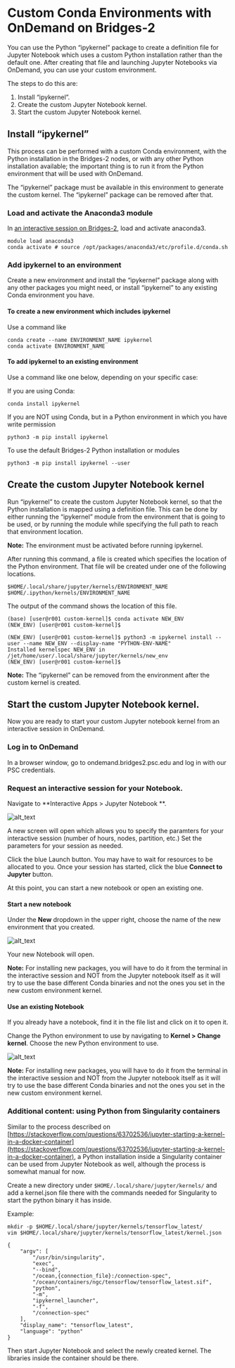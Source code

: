 # Custom Conda Environments with OnDemand on Bridges-2

You can  use the Python “ipykernel” package to create a definition file for  Jupyter Notebook which
uses a custom Python installation rather than the default one. After creating that file and launching Jupyter Notebooks via
OnDemand, you can use your custom environment.

The steps to do this are:

1. Install “ipykernel”.
2. Create the custom Jupyter Notebook kernel.
3. Start the custom Jupyter Notebook kernel.

## Install “ipykernel”

This process can be performed with a custom Conda environment, with the Python installation in the Bridges-2 nodes, or
with any other Python installation available; the important thing is to run it from the Python environment that will 
be used with OnDemand.

The “ipykernel” package must be available in this environment to generate the custom kernel. The
“ipykernel” package can be removed after that.

### Load and activate the Anaconda3 module
In [an interactive session on Bridges-2](https://www.psc.edu/resources/bridges-2/user-guide-2/#interactive-sessions), load and activate anaconda3. 

```
module load anaconda3
conda activate # source /opt/packages/anaconda3/etc/profile.d/conda.sh
```

### Add ipykernel to an environment

Create a new environment and install the “ipykernel” package along with any other packages you might need, or install “ipykernel” to any existing Conda environment you have.

#### To create a new environment which includes ipykernel
Use a command like

```
conda create --name ENVIRONMENT_NAME ipykernel
conda activate ENVIRONMENT_NAME
```

#### To add ipykernel to an existing environment

Use a command like one below, depending on your specific case:

If you are using Conda:
```
conda install ipykernel
```

If you are NOT using Conda, but in a Python environment in which you have write permission
```
python3 -m pip install ipykernel
```

To use the default Bridges-2 Python installation or modules
```
python3 -m pip install ipykernel --user
```

## Create the custom Jupyter Notebook kernel

Run “ipykernel” to create the custom Jupyter Notebook kernel, so that the Python installation is mapped using
a definition file. This can be done by either running the “ipykernel” module from the environment that is going to be
used, or by running the module while specifying the full path to reach that environment location.

**Note:** The environment must be activated before running ipykernel.

After running this command, a file is created  which specifies the location of the Python environment. That file will be created under one of the following locations. 

```
$HOME/.local/share/jupyter/kernels/ENVIRONMENT_NAME
$HOME/.ipython/kernels/ENVIRONMENT_NAME
```
The output of the command shows the location of this file.

```
(base) [user@r001 custom-kernel]$ conda activate NEW_ENV
(NEW_ENV) [user@r001 custom-kernel]$

(NEW_ENV) [user@r001 custom-kernel]$ python3 -m ipykernel install --user --name NEW_ENV --display-name "PYTHON-ENV-NAME"
Installed kernelspec NEW_ENV in /jet/home/user/.local/share/jupyter/kernels/new_env
(NEW_ENV) [user@r001 custom-kernel]$
```

**Note:** The “ipykernel” can be removed from the environment after the custom kernel is created.

## Start the custom Jupyter Notebook kernel.

Now you are ready to start your custom Jupyter notebook kernel from an interactive session in OnDemand.

### Log in to OnDemand
In a browser window, go to ondemand.bridges2.psc.edu and log in with our PSC credentials.

### Request an interactive session for your Notebook.

Navigate to  **Interactive Apps > Jupyter Notebook **.

![alt_text](images/image1.png "OnDemand at Bridges-2. Interactive Apps tab, Jupyter Notebook item.")

A new screen will open which allows you to specify the paramters for your interactive session (number of hours, nodes, partition, etc.) Set the parameters for your session as needed.

Click the blue Launch button. You may have to wait for resources to be allocated to you. Once your session has started, click the blue **Connect to Jupyter** button.

At this point, you can start a new notebook or open an existing one.

#### Start a new notebook

Under the **New** dropdown in the upper right, choose the name of the new environment that you created.

![alt_text](images/image2.png "OnDemand at Bridges-2. Jupyter Notebook is running, and a new Notebook is being started while selecting the custom Python environment just created.")

Your new Notebook will open.

**Note:** For installing new packages, you will have to do it from the terminal in the interactive session and NOT from the Jupyter notebook itself
as it will try to use the base different Conda binaries and not the ones you set in the new custom environment kernel.


#### Use an existing Notebook

If you already have a notebook, find it in the file list and click on it to open it.

Change the Python environment to use by navigating to **Kernel > Change kernel**.  Choose the new Python environment to use.

![alt_text](images/change-kernel.jpg "Choosing a new kernel from the dropdown menu")

**Note:** For installing new packages, you will have to do it from the terminal in the interactive session and NOT from the Jupyter notebook itself
as it will try to use the base different Conda binaries and not the ones you set in the new custom environment kernel.

### Additional content: using Python from Singularity containers

Similar to the process described
on  [https://stackoverflow.com/questions/63702536/jupyter-starting-a-kernel-in-a-docker-container](https://stackoverflow.com/questions/63702536/jupyter-starting-a-kernel-in-a-docker-container), a Python installation inside a Singularity container can be used from Jupyter Notebook as well, although the process
is somewhat manual for now.

Create a new directory under `$HOME/.local/share/jupyter/kernels/` and add a kernel.json file 
there with the commands needed for Singularity to start the python binary it has inside.

Example:

```
mkdir -p $HOME/.local/share/jupyter/kernels/tensorflow_latest/
vim $HOME/.local/share/jupyter/kernels/tensorflow_latest/kernel.json
```

```
{
    "argv": [
        "/usr/bin/singularity",
        "exec",
        "--bind",
        "/ocean,{connection_file}:/connection-spec",
        "/ocean/containers/ngc/tensorflow/tensorflow_latest.sif",
        "python",
        "-m",
        "ipykernel_launcher",
        "-f",
        "/connection-spec"
    ],
    "display_name": "tensorflow_latest",
    "language": "python"
}
```

Then start Jupyter Notebook and select the newly created kernel. The libraries inside the container should be there.

